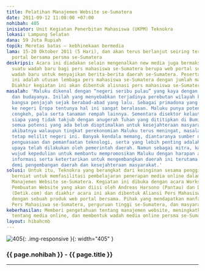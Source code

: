 ```yaml
---
title: Pelatihan Manajemen Website se-Sumatera
date: 2011-09-12 11:08:00 +07:00
nohibah: 405
inisiator: Unit Kegiatan Penerbitan Mahasiswa (UKPM) Teknokra
lokasi: Lampung Selatan
dana: 59 Juta Rupiah
topik: Meretas batas – kebhinekaan bermedia
lama: 15-20 Oktober 2011 (5 Hari), dan akan terus berlanjut seiring terbentuknya web
  portal bersama persma se-Sumatera
deskripsi: Acara ini diadakan selain mengenalkan new media juga bermaksud membuat
  suatu wadah baru bagi pers mahasiswa se-Sumatera berupa web portal sehingga ada
  wadah baru untuk menyajikan berita-berita daerah se-Sumatera. Peserta dalam kegiatan
  ini adalah utusan lembaga pers mahasiswa se-Sumatera dengan jumlah maksimal 30 peserta.
  Diakhir kegiatan ini akan dibentuk alisnasi pers mahasiswa se-Sumatera.
masalah: 'Maluku dikenal dengan “negeri seribu pulau” yang kaya dengan sumber alam
  dan budayanya. Inilah yang menyebabkan terjadinya perebutan wilayah kekuasaan diantara
  bangsa penjajah sejak berabad-abad yang lalu. Sebagai primadona yang terkenal sampai
  ke negeri Eropa tentunya hal ini sangat beralasan. Maluku punya potensi alam seperti:
  cengkeh, pala serta tanaman rempah lainnya. Sementara disektor kelautan dan perikanan,
  siapa yang tidak takjub dengan anugerah Tuhan yang dititipkan di Bumi Maluku?.  Ironisnya,
  semua potensi yang ada belum dioptimalkan untuk kesejahteraan masyarakat lokal,
  akibatnya walaupun tingkat perekonomian Maluku terus meningat, masalah kemiskinan
  tetap melilit negeri ini. Banyak kendala memang, diantaranya sumber daya manusia,
  penguasaan dan pemanfaatan teknologi, serta yang lebih penting adalah promosi daerah.  Berbagai
  upaya telah dilakukan oleh pemerintah daerah. Namun sebagai mitra, kami hadir sebagai
  wujud kepedulian untuk membantu mempromosikan Maluku dengan harapan ada penyebaran
  informasi serta ketertarikan untuk mengembangkan daerah ini terutama dalam berinvestasi
  demi pengembangan daerah dan kesejahteraan masyarakat.'
solusi: Untuk itu, Teknokra yang berangkat dari keinginan sesama penggiat persma,
  berniat untuk memfasilitasi pembelajaran penerapan media online dalam acara Pelatihan
  Manajemen Website se-Sumatera. Kegiatan ini dibuka dengan acara Workshop Manajemen
  Pembuatan Website yang akan diisi oleh Andreas Harsono (Pantau) dan Didik Supriyanto
  (Detik.com) dan diakhir acara ini akan dibentuk Aliansi Pers Mahasiswa (APM) se-Sumatera
  dengan sebuah produk web portal bersama. Pihak yang mendapatkan manfaat adalah LPM
  Pers Mahasiswa se-Sumatera, perguruan tinggi se-Sumatera, dan masyarakat.
keberhasilan: Memberi pengetahuan tentang manajemen website, meningkatkan pengetahuan
  tentang media online, dan membentuk wadah media online persma se-Sumatera
layout: hibahcmb
---
```


![405](/static/img/hibahcmb/405.png){: .img-responsive }{: width="405" }

### {{ page.nohibah }} - {{ page.title }}

---
